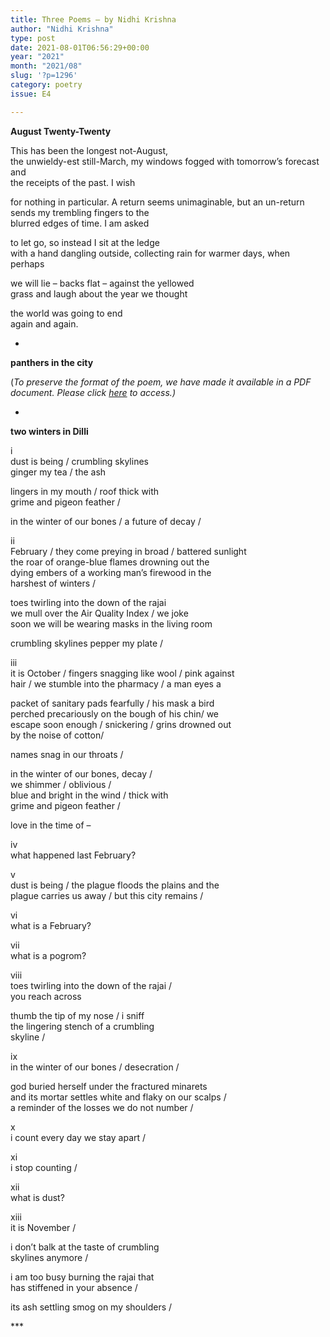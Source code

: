 ```yaml
---
title: Three Poems – by Nidhi Krishna
author: "Nidhi Krishna"
type: post
date: 2021-08-01T06:56:29+00:00
year: "2021"
month: "2021/08"
slug: '?p=1296'
category: poetry
issue: E4

---
```

**August Twenty-Twenty**

This has been the longest not-August,  
the unwieldy-est still-March, my windows fogged with tomorrow’s forecast and  
the receipts of the past. I wish

for nothing in particular. A return seems unimaginable, but an un-return sends my trembling fingers to the  
blurred edges of time. I am asked

to let go, so instead I sit at the ledge  
with a hand dangling outside, collecting rain for warmer days, when perhaps

we will lie – backs flat – against the yellowed  
grass and laugh about the year we thought

the world was going to end  
again and again.

*

**panthers in the city**

(_To preserve the format of the poem, we have made it available in a PDF document._ __Please click_ [here][1] _to access.)__

*

**two winters in Dilli**

i  
dust is being / crumbling skylines  
ginger my tea / the ash

lingers in my mouth / roof thick with  
grime and pigeon feather /

in the winter of our bones / a future of decay /

ii  
February / they come preying in broad / battered sunlight  
the roar of orange-blue flames drowning out the  
dying embers of a working man’s firewood in the  
harshest of winters /

toes twirling into the down of the rajai  
we mull over the Air Quality Index / we joke  
soon we will be wearing masks in the living room

crumbling skylines pepper my plate /

iii  
it is October / fingers snagging like wool / pink against  
hair / we stumble into the pharmacy / a man eyes a

packet of sanitary pads fearfully / his mask a bird  
perched precariously on the bough of his chin/ we  
escape soon enough / snickering / grins drowned out  
by the noise of cotton/

names snag in our throats /

in the winter of our bones, decay /  
we shimmer / oblivious /  
blue and bright in the wind / thick with  
grime and pigeon feather /

love in the time of –

iv  
what happened last February?

v  
dust is being / the plague floods the plains and the  
plague carries us away / but this city remains /

vi  
what is a February?

vii  
what is a pogrom?

viii  
toes twirling into the down of the rajai /  
you reach across

thumb the tip of my nose / i sniff  
the lingering stench of a crumbling  
skyline /

ix  
in the winter of our bones / desecration /

god buried herself under the fractured minarets  
and its mortar settles white and flaky on our scalps /  
a reminder of the losses we do not number /

x  
i count every day we stay apart /

xi  
i stop counting /

xii  
what is dust?

xiii  
it is November /

i don’t balk at the taste of crumbling  
skylines anymore /

i am too busy burning the rajai that  
has stiffened in your absence /

its ash settling smog on my shoulders /

\***

 [1]: http://bombayliterarymagazine.com/wp-content/uploads/2021/08/panthers-in-the-city-Nidhi-Krishna.docx.pdf
